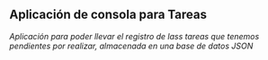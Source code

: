 ## Aplicación de consola para Tareas

*Aplicación para poder llevar el registro de lass tareas que tenemos pendientes por realizar, almacenada en una base de datos JSON*